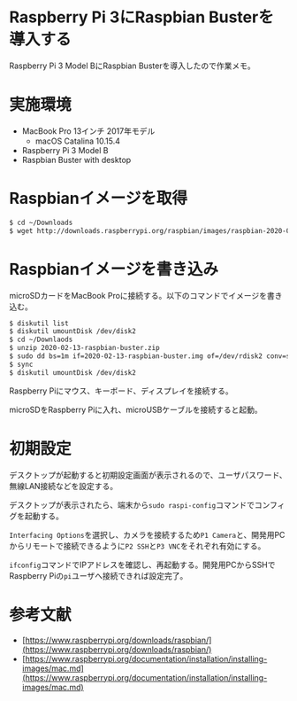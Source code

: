 # Raspberry Pi 3にRaspbian Busterを導入する


Raspberry Pi 3 Model BにRaspbian Busterを導入したので作業メモ。

# 実施環境

- MacBook Pro 13インチ 2017年モデル
    - macOS Catalina 10.15.4
- Raspberry Pi 3 Model B
- Raspbian Buster with desktop

# Raspbianイメージを取得

```bash
$ cd ~/Downloads
$ wget http://downloads.raspberrypi.org/raspbian/images/raspbian-2020-02-14/2020-02-13-raspbian-buster.zip
```

# Raspbianイメージを書き込み

microSDカードをMacBook Proに接続する。以下のコマンドでイメージを書き込む。

```bash
$ diskutil list
$ diskutil umountDisk /dev/disk2
$ cd ~/Downlaods
$ unzip 2020-02-13-raspbian-buster.zip
$ sudo dd bs=1m if=2020-02-13-raspbian-buster.img of=/dev/rdisk2 conv=sync
$ sync
$ diskutil umountDisk /dev/disk2
```

Raspberry Piにマウス、キーボード、ディスプレイを接続する。

microSDをRaspberry Piに入れ、microUSBケーブルを接続すると起動。

# 初期設定

デスクトップが起動すると初期設定画面が表示されるので、ユーザパスワード、無線LAN接続などを設定する。

デスクトップが表示されたら、端末から`sudo raspi-config`コマンドでコンフィグを起動する。

`Interfacing Options`を選択し、カメラを接続するため`P1 Camera`と、開発用PCからリモートで接続できるように`P2 SSH`と`P3 VNC`をそれぞれ有効にする。

`ifconfig`コマンドでIPアドレスを確認し、再起動する。開発用PCからSSHでRaspberry Piの`pi`ユーザへ接続できれば設定完了。

# 参考文献

- [https://www.raspberrypi.org/downloads/raspbian/](https://www.raspberrypi.org/downloads/raspbian/)
- [https://www.raspberrypi.org/documentation/installation/installing-images/mac.md](https://www.raspberrypi.org/documentation/installation/installing-images/mac.md)
